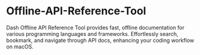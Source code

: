 # Offline-API-Reference-Tool
Dash Offline API Reference Tool provides fast, offline documentation for various programming languages and frameworks. Effortlessly search, bookmark, and navigate through API docs, enhancing your coding workflow on macOS.

